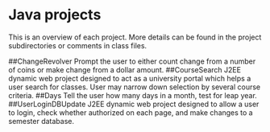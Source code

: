 Java projects
=========
This is an overview of each project. More details can be found in the project subdirectories or comments in class files. 

##ChangeRevolver
Prompt the user to either count change from a number of coins or make change from a dollar amount.
##CourseSearch
J2EE dynamic web project designed to act as a university portal which helps a user search for classes. User may narrow down selection by several course criteria.
##Days
Tell the user how many days in a month, test for leap year.
##UserLoginDBUpdate
J2EE dynamic web project designed to allow a user to login, check whether authorized on each page, and make changes to a semester database.
